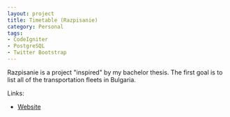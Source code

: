 ```yaml
---
layout: project
title: Timetable (Razpisanie)
category: Personal
tags: 
- CodeIgniter
- PostgreSQL
- Twitter Bootstrap
---
```


Razpisanie is a project "inspired" by my bachelor thesis. The first goal is to list all of the transportation fleets in Bulgaria.

Links:

- [Website](http://www.razpisanie.net)
